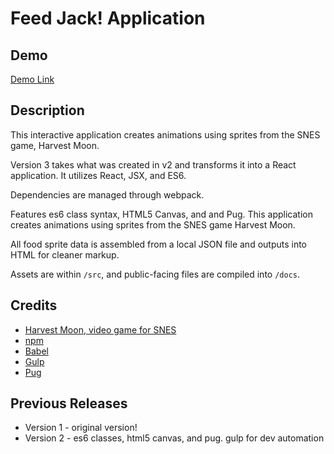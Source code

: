 Feed Jack! Application
======

## Demo
[Demo Link](https://mimikim.github.io/Harvest-Moon-SNES-Feed-Jack-HTML5-Canvas/)

## Description
This interactive application creates animations using sprites from the SNES game, Harvest Moon.

Version 3 takes what was created in v2 and transforms it into a React application. It utilizes React, JSX, and ES6. 

Dependencies are managed through webpack. 

Features es6 class syntax, HTML5 Canvas, and and Pug. This application creates animations using sprites from the SNES game Harvest Moon.

All food sprite data is assembled from a local JSON file and outputs into HTML for cleaner markup.

Assets are within `/src`, and public-facing files are compiled into `/docs`. 

## Credits
- [Harvest Moon, video game for SNES](https://en.wikipedia.org/wiki/Harvest_Moon_(video_game))
- [npm](https://www.npmjs.com/)
- [Babel](https://babeljs.io/)
- [Gulp](https://gulpjs.com/)
- [Pug](https://github.com/pugjs/pug)

## Previous Releases
- Version 1 - original version!
- Version 2 - es6 classes, html5 canvas, and pug. gulp for dev automation